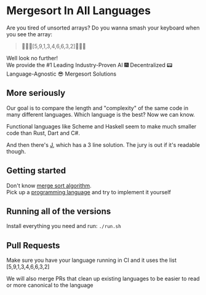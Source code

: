 # Mergesort In All Languages

Are you tired of unsorted arrays? Do you wanna smash your keyboard when you see the array:

> :facepunch::construction::hear_no_evil:[5,9,1,3,4,6,6,3,2]:facepunch::construction::hear_no_evil:<br>

Well look no further!<br/>
We provide the #1 Leading Industry-Proven AI :fireworks: Decentralized :pager: Language-Agnostic :sunglasses:  Mergesort Solutions<br>

## More seriously

Our goal is to compare the length and "complexity" of the same code in many different languages. Which language is the best? Now we can know.

Functional languages like Scheme and Haskell seem to make much smaller code than Rust, Dart and C#.

And then there's [J](https://www.jsoftware.com/#/README), which has a 3 line solution. The jury is out if it's readable though.

## Getting started

Don't know [merge sort algorithm](https://en.wikipedia.org/wiki/Merge_sort).<br>
Pick up a [programming language](https://en.wikipedia.org/wiki/List_of_programming_languages) and try to implement it yourself
 
## Running all of the versions
 
 Install everything you need and run: `./run.sh`

## Pull Requests

 Make sure you have your language running in CI and it uses the list [5,9,1,3,4,6,6,3,2]

 We will also merge PRs that clean up existing languages to be easier to read or more canonical to the language
